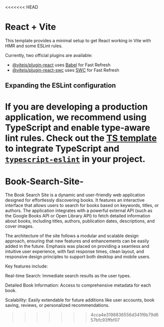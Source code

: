 <<<<<<< HEAD
# React + Vite

This template provides a minimal setup to get React working in Vite with HMR and some ESLint rules.

Currently, two official plugins are available:

- [@vitejs/plugin-react](https://github.com/vitejs/vite-plugin-react/blob/main/packages/plugin-react/README.md) uses [Babel](https://babeljs.io/) for Fast Refresh
- [@vitejs/plugin-react-swc](https://github.com/vitejs/vite-plugin-react-swc) uses [SWC](https://swc.rs/) for Fast Refresh

## Expanding the ESLint configuration

If you are developing a production application, we recommend using TypeScript and enable type-aware lint rules. Check out the [TS template](https://github.com/vitejs/vite/tree/main/packages/create-vite/template-react-ts) to integrate TypeScript and [`typescript-eslint`](https://typescript-eslint.io) in your project.
=======
# Book-Search-Site-

The Book Search Site is a dynamic and user-friendly web application designed for effortlessly discovering books. It features an interactive interface that allows users to search for books based on keywords, titles, or authors. The application integrates with a powerful external API (such as the Google Books API or Open Library API) to fetch detailed information about books, including titles, authors, publication dates, descriptions, and cover images.

The architecture of the site follows a modular and scalable design approach, ensuring that new features and enhancements can be easily added in the future. Emphasis was placed on providing a seamless and intuitive user experience, with fast response times, clean layout, and responsive design principles to support both desktop and mobile users.

Key features include:

Real-time Search: Immediate search results as the user types.

Detailed Book Information: Access to comprehensive metadata for each book.

Scalability: Easily extendable for future additions like user accounts, book saving, reviews, or personalized recommendations.
>>>>>>> 4cca4e3198836556d341f6b79d657bfc93ffbf07
